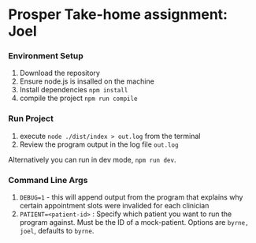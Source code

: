 # Prosper Take-home assignment: Joel

### Environment Setup
1. Download the repository
2. Ensure node.js is insalled on the machine
3. Install dependencies `npm install`
4. compile the project `npm run compile`

### Run Project
1. execute `node ./dist/index > out.log` from the terminal
2. Review the program output in the log file `out.log`

Alternatively you can run in dev mode, `npm run dev`.

### Command Line Args
1. `DEBUG=1` - this will append output from the program that explains why certain appointment slots were invalided for each clinician
2. `PATIENT=<patient-id>` : Specify which patient you want to run the program against. Must be the ID of a mock-patient. Options are `byrne, joel`, defaults to `byrne`.